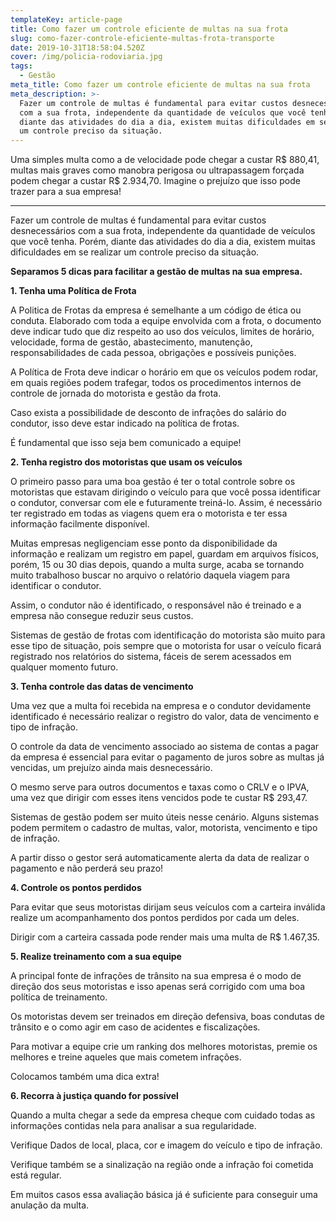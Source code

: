 ```yaml
---
templateKey: article-page
title: Como fazer um controle eficiente de multas na sua frota
slug: como-fazer-controle-eficiente-multas-frota-transporte
date: 2019-10-31T18:58:04.520Z
cover: /img/policia-rodoviaria.jpg
tags:
  - Gestão
meta_title: Como fazer um controle eficiente de multas na sua frota
meta_description: >-
  Fazer um controle de multas é fundamental para evitar custos desnecessários
  com a sua frota, independente da quantidade de veículos que você tenha. Porém,
  diante das atividades do dia a dia, existem muitas dificuldades em se realizar
  um controle preciso da situação.
---
```

Uma simples multa como a de velocidade pode chegar a custar R$ 880,41, multas mais graves como manobra perigosa ou ultrapassagem forçada podem chegar a custar R$ 2.934,70. Imagine o prejuízo que isso pode trazer para a sua empresa! 

- - -

Fazer um controle de multas é fundamental para evitar custos desnecessários com a sua frota, independente da quantidade de veículos que você tenha. Porém, diante das atividades do dia a dia, existem muitas dificuldades em se realizar um controle preciso da situação. 

**Separamos 5 dicas para facilitar a gestão de multas na sua empresa.**

**1. Tenha uma Política de Frota**

A Politica de Frotas da empresa é semelhante a um código de ética ou conduta. Elaborado com toda a equipe envolvida com a frota, o documento deve indicar tudo que diz respeito ao uso dos veículos, limites de horário, velocidade, forma de gestão, abastecimento, manutenção, responsabilidades de cada pessoa, obrigações e possíveis punições. 

A Política de Frota deve indicar o horário em que os veículos podem rodar, em quais regiões podem trafegar, todos os procedimentos internos de controle de jornada do motorista e gestão da frota. 

Caso exista a possibilidade de desconto de infrações do salário do condutor, isso deve estar indicado na política de frotas.

É fundamental que isso seja bem comunicado a equipe!

**2. Tenha registro dos motoristas que usam os veículos**

O primeiro passo para uma boa gestão é ter o total controle sobre os motoristas que estavam dirigindo o veículo para que você possa identificar o condutor, conversar com ele e futuramente treiná-lo. Assim, é necessário ter registrado em todas as viagens quem era o motorista e ter essa informação facilmente disponível.

Muitas empresas negligenciam esse ponto da disponibilidade da informação e realizam um registro em papel, guardam em arquivos físicos, porém, 15 ou 30 dias depois, quando a multa surge, acaba se tornando muito trabalhoso buscar no arquivo o relatório daquela viagem para identificar o condutor. 

Assim, o condutor não é identificado, o responsável não é treinado e a empresa não consegue reduzir seus custos. 

Sistemas de gestão de frotas com identificação do motorista são muito para esse tipo de situação, pois sempre que o motorista for usar o veículo ficará registrado nos relatórios do sistema, fáceis de serem acessados em qualquer momento futuro.

**3. Tenha controle das datas de vencimento**

Uma vez que a multa foi recebida na empresa e o condutor devidamente identificado é necessário realizar o registro do valor, data de vencimento e tipo de infração. 

O controle da data de vencimento associado ao sistema de contas a pagar da empresa é essencial para evitar o pagamento de juros sobre as multas já vencidas, um prejuízo ainda mais desnecessário.

O mesmo serve para outros documentos e taxas como o CRLV e o IPVA, uma vez que dirigir com esses itens vencidos pode te custar R$ 293,47. 

Sistemas de gestão podem ser muito úteis nesse cenário. Alguns sistemas podem permitem o cadastro de multas, valor, motorista, vencimento e tipo de infração. 

A partir disso o gestor será automaticamente alerta da data de realizar o pagamento e não perderá seu prazo!

**4. Controle os pontos perdidos**

Para evitar que seus motoristas dirijam seus veículos com a carteira inválida realize um acompanhamento dos pontos perdidos por cada um deles. 

Dirigir com a carteira cassada pode render mais uma multa de R$ 1.467,35.

**5. Realize treinamento com a sua equipe**

A principal fonte de infrações de trânsito na sua empresa é o modo de direção dos seus motoristas e isso apenas será corrigido com uma boa política de treinamento. 

Os motoristas devem ser treinados em direção defensiva, boas condutas de trânsito e o como agir em caso de acidentes e fiscalizações. 

Para motivar a equipe crie um ranking dos melhores motoristas, premie os melhores e treine aqueles que mais cometem infrações. 

Colocamos também uma dica extra!

**6. Recorra à justiça quando for possível**

Quando a multa chegar a sede da empresa cheque com cuidado todas as informações contidas nela para analisar a sua regularidade. 

Verifique Dados de local, placa, cor e imagem do veículo e tipo de infração. 

Verifique também se a sinalização na região onde a infração foi cometida está regular.

Em muitos casos essa avaliação básica já é suficiente para conseguir uma anulação da multa.
